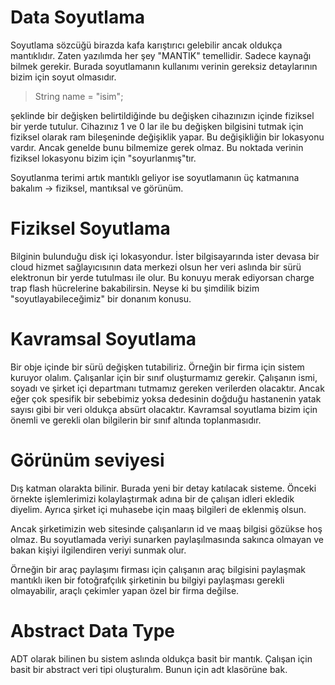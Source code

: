 # Data Soyutlama

Soyutlama sözcüğü birazda kafa karıştırıcı gelebilir ancak oldukça mantıklıdır. Zaten yazılımda her şey "MANTIK" temellidir. Sadece kaynağı bilmek gerekir. Burada soyutlamanın kullanımı verinin gereksiz detaylarının bizim için soyut olmasıdır.

> String name = "isim";

şeklinde bir değişken belirtildiğinde bu değişken cihazınızın içinde fiziksel bir yerde tutulur. Cihazınız 1 ve 0 lar ile bu değişken bilgisini tutmak için fiziksel olarak ram bileşeninde değişiklik yapar. Bu değişikliğin bir lokasyonu vardır. Ancak genelde bunu bilmemize gerek olmaz. Bu noktada verinin fiziksel lokasyonu bizim için "soyurlanmış"tır.

Soyutlanma terimi artık mantıklı geliyor ise soyutlamanın üç katmanına bakalım -> fiziksel, mantıksal ve görünüm.

# Fiziksel Soyutlama

Bilginin bulunduğu disk içi lokasyondur. İster bilgisayarında ister devasa bir cloud hizmet sağlayıcısının data merkezi olsun her veri aslında bir sürü elektronun bir yerde tutulması ile olur. Bu konuyu merak ediyorsan charge trap flash hücrelerine bakabilirsin. Neyse ki bu şimdilik bizim "soyutlayabileceğimiz" bir donanım konusu.

# Kavramsal Soyutlama

Bir obje içinde bir sürü değişken tutabiliriz. Örneğin bir firma için sistem kuruyor olalım. Çalışanlar için bir sınıf oluşturmamız gerekir. Çalışanın ismi, soyadı ve şirket içi departmanı tutmamız gereken verilerden olacaktır. Ancak eğer çok spesifik bir sebebimiz yoksa dedesinin doğduğu hastanenin yatak sayısı gibi bir veri oldukça absürt olacaktır. Kavramsal soyutlama bizim için önemli ve gerekli olan bilgilerin bir sınıf altında toplanmasıdır.

# Görünüm seviyesi

Dış katman olarakta bilinir. Burada yeni bir detay katılacak sisteme. Önceki örnekte işlemlerimizi kolaylaştırmak adına bir de çalışan idleri ekledik diyelim. Ayrıca şirket içi muhasebe için maaş bilgileri de eklenmiş olsun.

Ancak şirketimizin web sitesinde çalışanların id ve maaş bilgisi gözükse hoş olmaz. Bu soyutlamada veriyi sunarken paylaşılmasında sakınca olmayan ve bakan kişiyi ilgilendiren veriyi sunmak olur.

Örneğin bir araç paylaşımı firması için çalışanın araç bilgisini paylaşmak mantıklı iken bir fotoğrafçılık şirketinin bu bilgiyi paylaşması gerekli olmayabilir, araçlı çekimler yapan özel bir firma değilse.

# Abstract Data Type
ADT olarak bilinen bu sistem aslında oldukça basit bir mantık. Çalışan için basit bir abstract veri tipi oluşturalım. Bunun için adt klasörüne bak.

